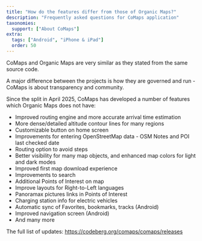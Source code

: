 ```yaml
---
title: "How do the features differ from those of Organic Maps?"
description: "Frequently asked questions for CoMaps application"
taxonomies:
  support: ["About CoMaps"]
extra:
  tags: ["Android", "iPhone & iPad"]
  order: 50
---
```


CoMaps and Organic Maps are very similar as they stated from the same source code.

A major difference between the projects is how they are governed and run - CoMaps is about transparency and community.

Since the split in April 2025, CoMaps has developed a number of features which Organic Maps does not have:

- Improved routing engine and more accurate arrival time estimation
- More dense/detailed altitude contour lines for many regions
- Customizable button on home screen
- Improvements for entering OpenStreetMap data - OSM Notes and POI last checked date
- Routing option to avoid steps
- Better visibility for many map objects, and enhanced map colors for light and dark modes
- Improved first map download experience
- Improvements to search
- Additional Points of Interest on map
- Improve layouts for Right-to-Left languages
- Panoramax pictures links in Points of Interest
- Charging station info for electric vehicles 
- Automatic sync of Favorites, bookmarks, tracks (Android)
- Improved navigation screen (Android)
- And many more 


The full list of updates:
https://codeberg.org/comaps/comaps/releases

